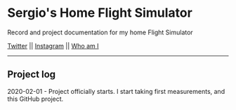# Sergio's Home Flight Simulator
Record and project documentation for my home Flight Simulator

[Twitter](https://twitter.com/glidebrick)  ||  [Instagram](https://www.instagram.com/glidebrick/) || [Who am I](http://glidebrick.com/)

--------------------

## Project log

2020-02-01 - Project officially starts. I start taking first measurements, and this GitHub project.
